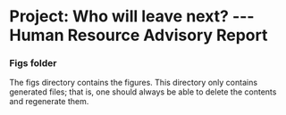 # Project: Who will leave next? ---Human Resource Advisory Report
### Figs folder

The figs directory contains the figures. This directory only contains generated files; that is, one should always be able to delete the contents and regenerate them.

